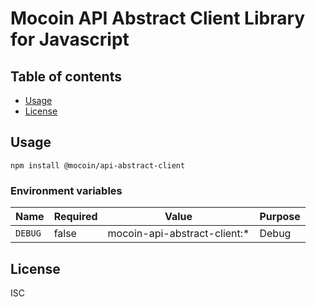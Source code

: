 # Mocoin API Abstract Client Library for Javascript

## Table of contents

* [Usage](#usage)
* [License](#license)

## Usage

```shell
npm install @mocoin/api-abstract-client
```

### Environment variables

| Name    | Required | Value                            | Purpose |
|---------|----------|----------------------------------|---------|
| `DEBUG` | false    | mocoin-api-abstract-client:* | Debug   |

## License

ISC
